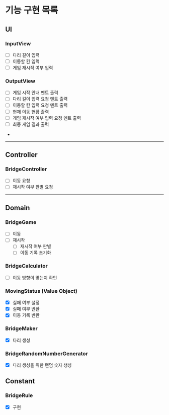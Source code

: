 # 기능 구현 목록

## UI

### InputView

- [ ] 다리 길이 입력
- [ ] 이동할 칸 입력
- [ ] 게임 재시작 여부 입력

### OutputView

- [ ] 게임 시작 안내 멘트 출력
- [ ] 다리 길이 입력 요청 멘트 출력
- [ ] 이동할 칸 입력 요청 멘트 출력
- [ ] 현재 이동 현황 출력
- [ ] 게임 재시작 여부 입력 요청 멘트 출력
- [ ] 최종 게임 결과 출력
- 

---

## Controller

### BridgeController

- [ ] 이동 요청
- [ ] 재시작 여부 판별 요청

---

## Domain

### BridgeGame

- [ ] 이동
- [ ] 재시작
  - [ ] 재시작 여부 판별
  - [ ] 이동 기록 초기화

### BridgeCalculator

- [ ] 이동 방향이 맞는지 확인

### MovingStatus (Value Object)

- [x] 실패 여부 설정
- [x] 실패 여부 반환
- [x] 이동 기록 반환

### BridgeMaker

- [x] 다리 생성

### BridgeRandomNumberGenerator

- [x] 다리 생성을 위한 랜덤 숫자 생성

## Constant

### BridgeRule

- [x] 구현